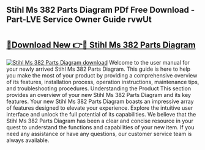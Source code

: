 ## Stihl Ms 382 Parts Diagram PDf Free Download - Part-LVE Service Owner Guide rvwUt

# <h2><a href="http://dfigoio.blite.top/?on=Stihl+Ms+382+Parts+Diagram">🔗Download New 👉🔴 Stihl Ms 382 Parts Diagram</a></h2>

[![Stihl Ms 382 Parts Diagram download](https://i.imgur.com/lujVjoI.png)](http://dfigoio.blite.top/?on=Stihl+Ms+382+Parts+Diagram)
Welcome to the user manual for your newly arrived Stihl Ms 382 Parts Diagram. This guide is here to help you make the most of your product by providing a comprehensive overview of its features, installation process, operation instructions, maintenance tips, and troubleshooting procedures. Understanding the Product This section provides an overview of your new Stihl Ms 382 Parts Diagram and its key features. Your new Stihl Ms 382 Parts Diagram boasts an impressive array of features designed to elevate your experience. Explore the intuitive user interface and unlock the full potential of its capabilities. We believe that the Stihl Ms 382 Parts Diagram has been a clear and concise resource in your quest to understand the functions and capabilities of your new item. If you need any assistance or have any questions, our customer service team is always available.
